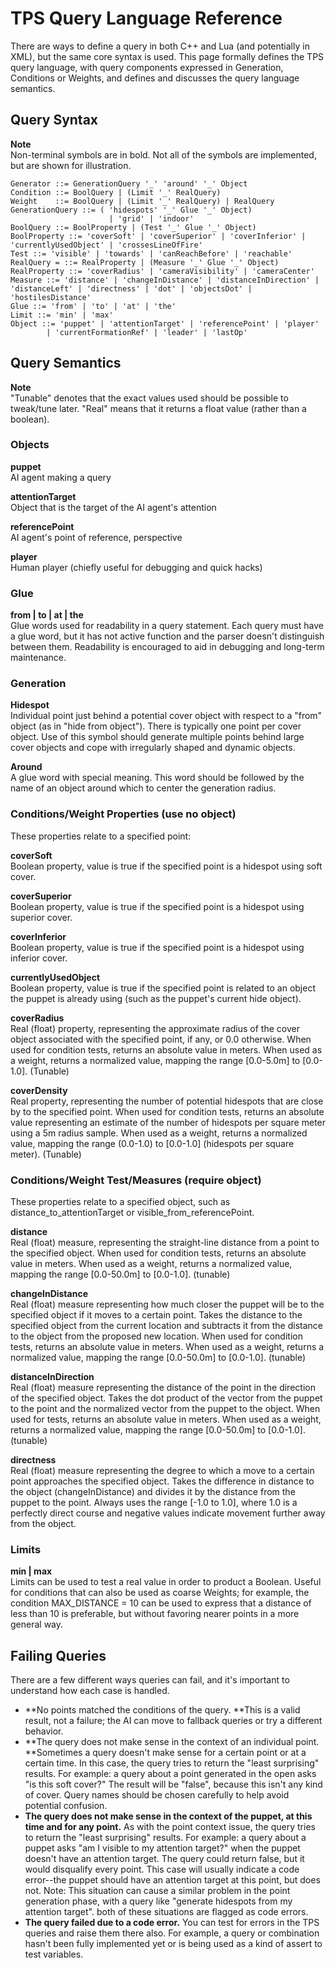 # TPS Query Language Reference<a name="ai-tactical-point-query-language"></a>

There are ways to define a query in both C\+\+ and Lua \(and potentially in XML\), but the same core syntax is used\. This page formally defines the TPS query language, with query components expressed in Generation, Conditions or Weights, and defines and discusses the query language semantics\. 

## Query Syntax<a name="ai-tactical-point-query-syntax"></a>

**Note**  
Non\-terminal symbols are in bold\. Not all of the symbols are implemented, but are shown for illustration\.

```
Generator ::= GenerationQuery '_' 'around' '_' Object
Condition ::= BoolQuery | (Limit '_' RealQuery)
Weight    ::= BoolQuery | (Limit '_' RealQuery) | RealQuery
GenerationQuery ::= ( 'hidespots' '_' Glue '_' Object)
                      | 'grid' | 'indoor'
BoolQuery ::= BoolProperty | (Test '_' Glue '_' Object)
BoolProperty ::= 'coverSoft' | 'coverSuperior' | 'coverInferior' | 'currentlyUsedObject' | 'crossesLineOfFire'
Test ::= 'visible' | 'towards' | 'canReachBefore' | 'reachable'
RealQuery = ::= RealProperty | (Measure '_' Glue '_' Object)
RealProperty ::= 'coverRadius' | 'cameraVisibility' | 'cameraCenter'
Measure ::= 'distance' | 'changeInDistance' | 'distanceInDirection' | 'distanceLeft' | 'directness' | 'dot' | 'objectsDot' | 'hostilesDistance'
Glue ::= 'from' | 'to' | 'at' | 'the'
Limit ::= 'min' | 'max'
Object ::= 'puppet' | 'attentionTarget' | 'referencePoint' | 'player'
        | 'currentFormationRef' | 'leader' | 'lastOp'
```

## Query Semantics<a name="ai-tactical-point-query-semantics"></a>

**Note**  
"Tunable" denotes that the exact values used should be possible to tweak/tune later\.
"Real" means that it returns a float value \(rather than a boolean\)\.

### Objects<a name="ai-tactical-point-query-objects"></a>

**puppet**  
AI agent making a query

**attentionTarget**  
Object that is the target of the AI agent's attention 

**referencePoint**  
AI agent's point of reference, perspective

**player**  
Human player \(chiefly useful for debugging and quick hacks\)

### Glue<a name="ai-tactical-point-query-glue"></a>

**from \| to \| at \| the**  
Glue words used for readability in a query statement\. Each query must have a glue word, but it has not active function and the parser doesn't distinguish between them\. Readability is encouraged to aid in debugging and long\-term maintenance\. 

### Generation<a name="ai-tactical-point-query-generation"></a>

**Hidespot**  
Individual point just behind a potential cover object with respect to a "from" object \(as in "hide from object"\)\. There is typically one point per cover object\. Use of this symbol should generate multiple points behind large cover objects and cope with irregularly shaped and dynamic objects\.

**Around**  
A glue word with special meaning\. This word should be followed by the name of an object around which to center the generation radius\.

### Conditions/Weight Properties \(use no object\)<a name="ai-tactical-point-query-conditions1"></a>

These properties relate to a specified point:

**coverSoft**  
Boolean property, value is true if the specified point is a hidespot using soft cover\.

**coverSuperior**  
Boolean property, value is true if the specified point is a hidespot using superior cover\.

**coverInferior**  
Boolean property, value is true if the specified point is a hidespot using inferior cover\.

**currentlyUsedObject**  
Boolean property, value is true if the specified point is related to an object the puppet is already using \(such as the puppet's current hide object\)\.

**coverRadius**  
Real \(float\) property, representing the approximate radius of the cover object associated with the specified point, if any, or 0\.0 otherwise\. When used for condition tests, returns an absolute value in meters\. When used as a weight, returns a normalized value, mapping the range \[0\.0\-5\.0m\] to \[0\.0\-1\.0\]\. \(Tunable\)

**coverDensity**  
Real property, representing the number of potential hidespots that are close by to the specified point\. When used for condition tests, returns an absolute value representing an estimate of the number of hidespots per square meter using a 5m radius sample\. When used as a weight, returns a normalized value, mapping the range \(0\.0\-1\.0\) to \[0\.0\-1\.0\] \(hidespots per square meter\)\. \(Tunable\)

### Conditions/Weight Test/Measures \(require object\)<a name="ai-tactical-point-query-conditions2"></a>

These properties relate to a specified object, such as distance\_to\_attentionTarget or visible\_from\_referencePoint\.

**distance**  
Real \(float\) measure, representing the straight\-line distance from a point to the specified object\. When used for condition tests, returns an absolute value in meters\. When used as a weight, returns a normalized value, mapping the range \[0\.0\-50\.0m\] to \[0\.0\-1\.0\]\. \(tunable\)

**changeInDistance**  
Real \(float\) measure representing how much closer the puppet will be to the specified object if it moves to a certain point\. Takes the distance to the specified object from the current location and subtracts it from the distance to the object from the proposed new location\. When used for condition tests, returns an absolute value in meters\. When used as a weight, returns a normalized value, mapping the range \[0\.0\-50\.0m\] to \[0\.0\-1\.0\]\. \(tunable\)

**distanceInDirection**  
Real \(float\) measure representing the distance of the point in the direction of the specified object\. Takes the dot product of the vector from the puppet to the point and the normalized vector from the puppet to the object\. When used for tests, returns an absolute value in meters\. When used as a weight, returns a normalized value, mapping the range \[0\.0\-50\.0m\] to \[0\.0\-1\.0\]\. \(tunable\)

**directness**  
Real \(float\) measure representing the degree to which a move to a certain point approaches the specified object\. Takes the difference in distance to the object \(changeInDistance\) and divides it by the distance from the puppet to the point\. Always uses the range \[\-1\.0 to 1\.0\], where 1\.0 is a perfectly direct course and negative values indicate movement further away from the object\.

### Limits<a name="ai-tactical-point-query-limits"></a>

**min \| max**  
Limits can be used to test a real value in order to product a Boolean\. Useful for conditions that can also be used as coarse Weights; for example, the condition MAX\_DISTANCE = 10 can be used to express that a distance of less than 10 is preferable, but without favoring nearer points in a more general way\.

## Failing Queries<a name="ai-tactical-point-query-failing"></a>

There are a few different ways queries can fail, and it's important to understand how each case is handled\.
+ **No points matched the conditions of the query\. **This is a valid result, not a failure; the AI can move to fallback queries or try a different behavior\.
+ **The query does not make sense in the context of an individual point\. **Sometimes a query doesn't make sense for a certain point or at a certain time\. In this case, the query tries to return the "least surprising" results\. For example: a query about a point generated in the open asks "is this soft cover?" The result will be "false", because this isn't any kind of cover\. Query names should be chosen carefully to help avoid potential confusion\.
+ **The query does not make sense in the context of the puppet, at this time and for any point\.** As with the point context issue, the query tries to return the "least surprising" results\. For example: a query about a puppet asks "am I visible to my attention target?" when the puppet doesn't have an attention target\. The query could return false, but it would disqualify every point\. This case will usually indicate a code error\-\-the puppet should have an attention target at this point, but does not\. Note: This situation can cause a similar problem in the point generation phase, with a query like "generate hidespots from my attention target"\. both of these situations are flagged as code errors\. 
+ **The query failed due to a code error\.** You can test for errors in the TPS queries and raise them there also\. For example, a query or combination hasn't been fully implemented yet or is being used as a kind of assert to test variables\.